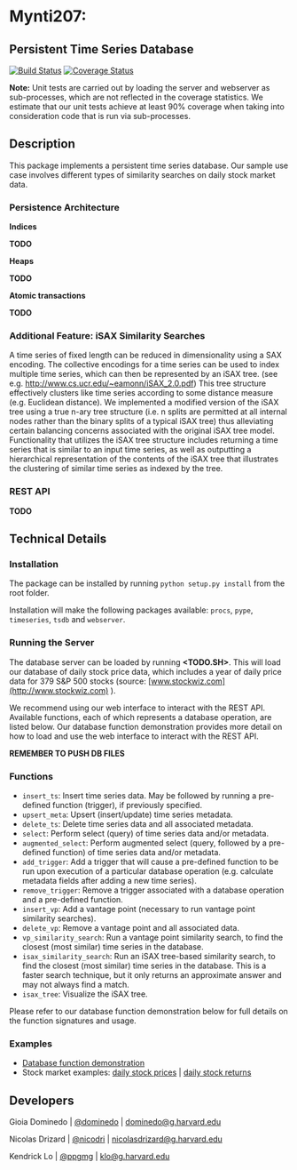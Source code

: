 Mynti207:
================================================

Persistent Time Series Database
------------------------------------------------

[![Build Status](https://travis-ci.org/Mynti207/cs207project.svg?branch=master)](https://travis-ci.org/Mynti207/cs207project) [![Coverage Status](https://coveralls.io/repos/github/Mynti207/cs207project/badge.svg?branch=master)](https://coveralls.io/github/Mynti207/cs207project?branch=master)


**Note:** Unit tests are carried out by loading the server and webserver as sub-processes, which are not reflected in the coverage statistics. We estimate that our unit tests achieve at least 90% coverage when taking into consideration code that is run via sub-processes.


Description
-----------

This package implements a persistent time series database. Our sample use case involves different types of similarity searches on daily stock market data.

### Persistence Architecture

**Indices**

**TODO**



**Heaps**

**TODO**



**Atomic transactions**

**TODO**


### Additional Feature: iSAX Similarity Searches

A time series of fixed length can be reduced in dimensionality using a SAX
encoding. The collective encodings for a time series can be used to index
multiple time series, which can then be represented by an iSAX tree.
(see e.g. http://www.cs.ucr.edu/~eamonn/iSAX_2.0.pdf) This tree structure
effectively clusters like time series according to some distance measure
(e.g. Euclidean distance). We implemented a modified version of the iSAX tree
using a true n-ary tree structure (i.e. n splits are permitted at all internal
nodes rather than the binary splits of a typical iSAX tree) thus alleviating
certain balancing concerns associated with the original iSAX tree model.
Functionality that utilizes the iSAX tree structure includes returning a
time series that is similar to an input time series, as well as outputting a
hierarchical representation of the contents of the iSAX tree that illustrates
the clustering of similar time series as indexed by the tree.

### REST API

**TODO**


## Technical Details

### Installation

The package can be installed by running `python setup.py install` from the root folder.

Installation will make the following packages available: `procs`, `pype`, `timeseries`, `tsdb` and `webserver`.


### Running the Server
The database server can be loaded by running **<TODO.SH>**. This will load our database of daily stock price data, which includes a year of daily price data for 379 S&P 500 stocks (source: [www.stockwiz.com](http://www.stockwiz.com) ).

We recommend using our web interface to interact with the REST API. Available functions, each of which represents a database operation, are listed below. Our database function demonstration provides more detail on how to load and use the web interface to interact with the REST API.

**REMEMBER TO PUSH DB FILES**



### Functions
* `insert_ts`: Insert time series data. May be followed by running a pre-defined function (trigger), if previously specified.
* `upsert_meta`: Upsert (insert/update) time series metadata.
* `delete_ts`: Delete time series data and all associated metadata.
* `select`: Perform select (query) of time series data and/or metadata.
* `augmented_select`: Perform augmented select (query, followed by a pre-defined function) of time series data and/or metadata.
* `add_trigger`: Add a trigger that will cause a pre-defined function to be run upon execution of a particular database operation (e.g. calculate metadata fields after adding a new time series).
* `remove_trigger`: Remove a trigger associated with a database operation and a pre-defined function.
* `insert_vp`: Add a vantage point (necessary to run vantage point similarity searches).
* `delete_vp`: Remove a vantage point and all associated data.
* `vp_similarity_search`: Run a vantage point similarity search, to find the closest (most similar) time series in the database.
* `isax_similarity_search`: Run an iSAX tree-based similarity search, to find the closest (most similar) time series in the database. This is a faster search technique, but it only returns an approximate answer and may not always find a match.
* `isax_tree`: Visualize the iSAX tree.

Please refer to our database function demonstration below for full details on the function signatures and usage.


### Examples
* [Database function demonstration](docs/demo.ipynb)
* Stock market examples: [daily stock prices](docs/stock_example_prices.ipynb) | [daily stock returns](docs/stock_example_returns.ipynb)


Developers
----------

Gioia Dominedo  |  [@dominedo](https://github.com/dominedo)  |  dominedo@g.harvard.edu

Nicolas Drizard  |  [@nicodri](https://github.com/nicodri)  |  nicolasdrizard@g.harvard.edu

Kendrick Lo  |  [@ppgmg](https://github.com/ppgmg)  |  klo@g.harvard.edu
